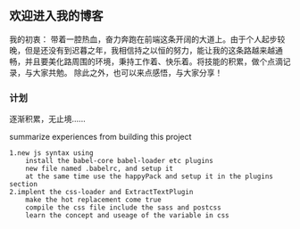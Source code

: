 ## 欢迎进入我的博客
我的初衷：
    带着一腔热血，奋力奔跑在前端这条开阔的大道上。由于个人起步较晚，但是还没有到迟暮之年，我相信持之以恒的努力，能让我的这条路越来越通畅，并且要美化路周围的环境，秉持工作着、快乐着。将技能的积累，做个点滴记录，与大家共勉。
    除此之外，也可以来点感悟，与大家分享！

### 计划
逐渐积累，无止境......

summarize experiences from building this project

    1.new js syntax using
        install the babel-core babel-loader etc plugins
        new file named .babelrc, and setup it
        at the same time use the happyPack and setup it in the plugins section
    2.implent the css-loader and ExtractTextPlugin
        make the hot replacement come true
        compile the css file include the sass and postcss
        learn the concept and useage of the variable in css